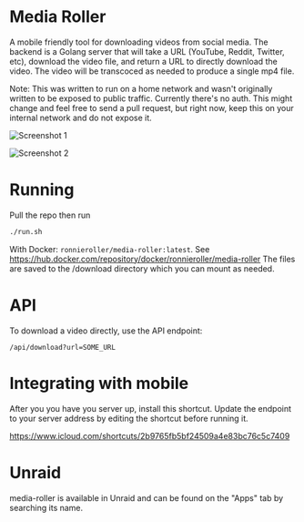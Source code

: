 # Media Roller
A mobile friendly tool for downloading videos from social media.
The backend is a Golang server that will take a URL (YouTube, Reddit, Twitter, etc),
download the video file, and return a URL to directly download the video. The video will be transcoced as needed to produce a single mp4 file.

Note: This was written to run on a home network and wasn't originally written to be exposed to public traffic. Currently there's no auth. This might change and feel free to send a pull request, but right now, keep this on your internal network and do not expose it.

![Screenshot 1](https://i.imgur.com/lxwf1qU.png)

![Screenshot 2](https://i.imgur.com/TWAtM7k.png)


# Running
Pull the repo then run
```bash
./run.sh
```

With Docker: `ronnieroller/media-roller:latest`.
See https://hub.docker.com/repository/docker/ronnieroller/media-roller
The files are saved to the /download directory which you can mount as needed.

# API
To download a video directly, use the API endpoint:

```
/api/download?url=SOME_URL
```

# Integrating with mobile
After you you have you server up, install this shortcut. Update the endpoint to your server address by editing the shortcut before running it. 

https://www.icloud.com/shortcuts/2b9765fb5bf24509a4e83bc76c5c7409

# Unraid
media-roller is available in Unraid and can be found on the "Apps" tab by searching its name.
